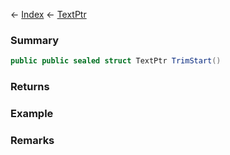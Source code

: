 ← [Index](Api-Index) ← [TextPtr](VRage.Game.ModAPI.Ingame.Utilities.TextPtr)

### Summary

```csharp
public public sealed struct TextPtr TrimStart()
```

### Returns

### Example

### Remarks

